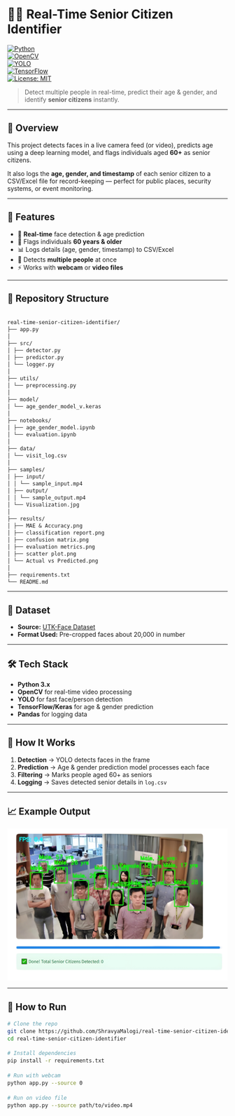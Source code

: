 # 👴👵 Real-Time Senior Citizen Identifier  

[![Python](https://img.shields.io/badge/Python-3.x-blue)](https://www.python.org/)  
[![OpenCV](https://img.shields.io/badge/OpenCV-Computer%20Vision-green)](https://opencv.org/)  
[![YOLO](https://img.shields.io/badge/YOLO-Object%20Detection-orange)](https://pjreddie.com/darknet/yolo/)  
[![TensorFlow](https://img.shields.io/badge/TensorFlow-2.x-orange)](https://www.tensorflow.org/)  
[![License: MIT](https://img.shields.io/badge/License-MIT-yellow.svg)](https://opensource.org/licenses/MIT)  

> Detect multiple people in real-time, predict their age & gender, and identify **senior citizens** instantly.  

---

## 📌 Overview  
This project detects faces in a live camera feed (or video), predicts age using a deep learning model, and flags individuals aged **60+** as senior citizens.  

It also logs the **age, gender, and timestamp** of each senior citizen to a CSV/Excel file for record-keeping — perfect for public places, security systems, or event monitoring.  

---

## 🚀 Features  
- 🎥 **Real-time** face detection & age prediction  
- 🧓 Flags individuals **60 years & older**  
- 📊 Logs details (age, gender, timestamp) to CSV/Excel  
- 👥 Detects **multiple people** at once  
- ⚡ Works with **webcam** or **video files**

---

## 📂 Repository Structure

```

real-time-senior-citizen-identifier/
├── app.py
│
├── src/
│ ├── detector.py
│ ├── predictor.py
│ └── logger.py
│
├── utils/
│ └── preprocessing.py
│
├── model/
│ └── age_gender_model_v.keras
│
├── notebooks/
│ ├── age_gender_model.ipynb
│ └── evaluation.ipynb
│
├── data/
│ └── visit_log.csv
│
├── samples/
│ ├── input/
│ │ └── sample_input.mp4
│ ├── output/
│ │ └── sample_output.mp4
│ └── Visualization.jpg
│
├── results/
│ ├── MAE & Accuracy.png
│ ├── classification report.png
│ ├── confusion matrix.png
│ ├── evaluation metrics.png
│ ├── scatter plot.png
│ └── Actual vs Predicted.png
│
├── requirements.txt
└── README.md

```

---

## 📂 Dataset  
- **Source:** [UTK-Face Dataset](https://www.kaggle.com/datasets/jangedoo/utkface-new)  
- **Format Used:** Pre-cropped faces about 20,000 in number  

---

## 🛠 Tech Stack  
- **Python 3.x**  
- **OpenCV** for real-time video processing  
- **YOLO** for fast face/person detection  
- **TensorFlow/Keras** for age & gender prediction  
- **Pandas** for logging data  

---

## 📜 How It Works  
1. **Detection** → YOLO detects faces in the frame  
2. **Prediction** → Age & gender prediction model processes each face  
3. **Filtering** → Marks people aged 60+ as seniors  
4. **Logging** → Saves detected senior details in `log.csv`  

---

## 📈 Example Output  

<img src="/samples/Visualization.jpg" alt="Sample Output" width="1200"/>

---

## 🏃 How to Run  
```bash
# Clone the repo
git clone https://github.com/ShravyaMalogi/real-time-senior-citizen-identifier.git
cd real-time-senior-citizen-identifier

# Install dependencies
pip install -r requirements.txt

# Run with webcam
python app.py --source 0

# Run on video file
python app.py --source path/to/video.mp4
